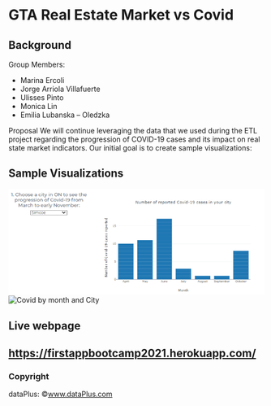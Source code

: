 # GTA Real Estate Market vs Covid

## Background
Group Members:
-	Marina Ercoli 
-	Jorge Arriola Villafuerte
-	Ulisses Pinto 
-	Monica Lin 
-	Emilia Lubanska – Oledzka

Proposal
We will continue leveraging the data that we used during the ETL project regarding the progression of COVID-19 cases and its impact on real state market indicators. Our initial goal is to create sample visualizations:

## Sample Visualizations
![Covid by month](actualApp/assets/img/bar_graph.gif)
![Covid by month and City](actualApp/assets/img/map.gif)

## Live webpage
https://firstappbootcamp2021.herokuapp.com/
--
### Copyright
dataPlus: ©www.dataPlus.com